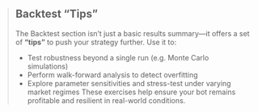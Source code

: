 
> ## Backtest “Tips”
>
> The Backtest section isn’t just a basic results summary—it offers a set of **“tips”** to push your strategy further. Use it to:
>
> * Test robustness beyond a single run (e.g. Monte Carlo simulations)
> * Perform walk-forward analysis to detect overfitting
> * Explore parameter sensitivities and stress-test under varying market regimes
>   These exercises help ensure your bot remains profitable and resilient in real-world conditions.
